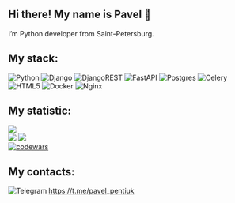 ## Hi there! My name is Pavel 👋

I’m Python developer from Saint-Petersburg.

## My stack:
![Python](https://img.shields.io/badge/python-3670A0?style=for-the-badge&logo=python&logoColor=ffdd54) ![Django](https://img.shields.io/badge/django-%23092E20.svg?style=for-the-badge&logo=django&logoColor=white) ![DjangoREST](https://img.shields.io/badge/DJANGO-REST-ff1709?style=for-the-badge&logo=django&logoColor=white&color=ff1709&labelColor=gray) ![FastAPI](https://img.shields.io/badge/FastAPI-005571?style=for-the-badge&logo=fastapi) ![Postgres](https://img.shields.io/badge/postgres-%23316192.svg?style=for-the-badge&logo=postgresql&logoColor=white) ![Celery](https://img.shields.io/badge/celery-%23a9cc54.svg?style=for-the-badge&logo=celery&logoColor=ddf4a4) ![HTML5](https://img.shields.io/badge/html5-%23E34F26.svg?style=for-the-badge&logo=html5&logoColor=white) ![Docker](https://img.shields.io/badge/docker-%230db7ed.svg?style=for-the-badge&logo=docker&logoColor=white) ![Nginx](https://img.shields.io/badge/nginx-%23009639.svg?style=for-the-badge&logo=nginx&logoColor=white)

## My statistic:
![](https://github-profile-summary-cards.vercel.app/api/cards/profile-details?username=PentiukPavel&theme=solarized_dark)\
![](https://github-profile-summary-cards.vercel.app/api/cards/repos-per-language?username=PentiukPavel&theme=solarized_dark)
![](https://github-profile-summary-cards.vercel.app/api/cards/stats?username=PentiukPavel&theme=solarized_dark)\
[![codewars](https://www.codewars.com/users/PentiukPavel/badges/large)](https://www.codewars.com/users/PentiukPavel)


## My contacts:
![Telegram](https://img.shields.io/badge/Telegram-2CA5E0?style=for-the-badge&logo=telegram&logoColor=white) https://t.me/pavel_pentiuk
